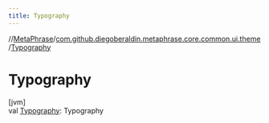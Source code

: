 ```yaml
---
title: Typography
---
```

//[MetaPhrase](../../index.html)/[com.github.diegoberaldin.metaphrase.core.common.ui.theme](index.html)/[Typography](-typography.html)



# Typography



[jvm]\
val [Typography](-typography.html): Typography




